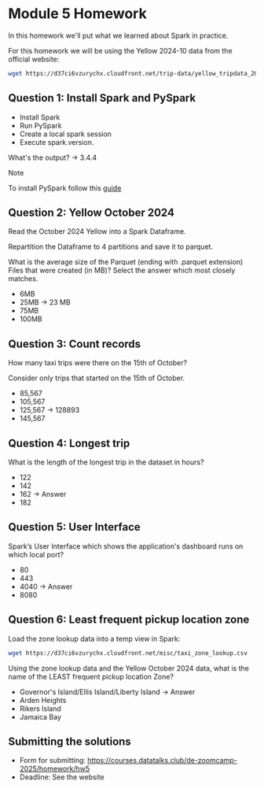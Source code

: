 # Module 5 Homework

In this homework we'll put what we learned about Spark in practice.

For this homework we will be using the Yellow 2024-10 data from the official website:

```bash
wget https://d37ci6vzurychx.cloudfront.net/trip-data/yellow_tripdata_2024-10.parquet
```

## Question 1: Install Spark and PySpark

- Install Spark
- Run PySpark
- Create a local spark session
- Execute spark.version.

What's the output? -> 3.4.4

> [!NOTE]
> To install PySpark follow this [guide](https://github.com/DataTalksClub/data-engineering-zoomcamp/blob/main/05-batch/setup/pyspark.md)

## Question 2: Yellow October 2024

Read the October 2024 Yellow into a Spark Dataframe.

Repartition the Dataframe to 4 partitions and save it to parquet.

What is the average size of the Parquet (ending with .parquet extension) Files that were created (in MB)? Select the answer which most closely matches.

- 6MB
- 25MB -> 23 MB
- 75MB
- 100MB

## Question 3: Count records

How many taxi trips were there on the 15th of October?

Consider only trips that started on the 15th of October.

- 85,567
- 105,567
- 125,567 -> 128893
- 145,567

## Question 4: Longest trip

What is the length of the longest trip in the dataset in hours?

- 122
- 142
- 162 -> Answer
- 182

## Question 5: User Interface

Spark’s User Interface which shows the application's dashboard runs on which local port?

- 80
- 443
- 4040 -> Answer
- 8080

## Question 6: Least frequent pickup location zone

Load the zone lookup data into a temp view in Spark:

```bash
wget https://d37ci6vzurychx.cloudfront.net/misc/taxi_zone_lookup.csv
```

Using the zone lookup data and the Yellow October 2024 data, what is the name of the LEAST frequent pickup location Zone?

- Governor's Island/Ellis Island/Liberty Island -> Answer
- Arden Heights
- Rikers Island
- Jamaica Bay

## Submitting the solutions

- Form for submitting: https://courses.datatalks.club/de-zoomcamp-2025/homework/hw5
- Deadline: See the website
